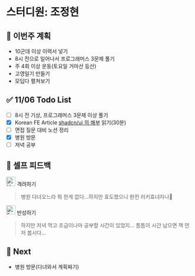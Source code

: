 # 스터디원: 조정현

## 🚀 이번주 계획

- 10군데 이상 이력서 넣기
- 8시 전으로 일어나서 프로그래머스 3문제 풀기
- 주 4회 이상 운동(토요일 거마산 등산)
- 고영일기 만들기
- 모딥다 펼쳐보기

## ✅ 11/06 Todo List

- [ ] 8시 전 기상, 프로그래머스 3문제 이상 풀기
- [x] Korean FE Article [shadcn/ui 의 해부](https://siosio3103.medium.com/shadcn-ui-%EC%9D%98-%ED%95%B4%EB%B6%80-ebd469c34614) 읽기(30분)
- [ ] 면접 질문 대비 노션 정리
- [x] 병원 방문
- [ ] 저녁 공부

## 🎉 셀프 피드백

<img src="https://raw.githubusercontent.com/Tarikul-Islam-Anik/Animated-Fluent-Emojis/master/Emojis/Smilies/Hugging%20Face.png" alt="Hugging Face" width="25" height="25"> 격려하기</img>

> 병원 다녀오느라 뭐 한게 없다...하지만 효도했으니 완전 러키효녀자나🥹

<img src="https://raw.githubusercontent.com/Tarikul-Islam-Anik/Animated-Fluent-Emojis/master/Emojis/Smilies/Face%20with%20Monocle.png" alt="Face with Monocle" width="25" height="25"> 반성하기</img>

> 하지만 저녁 먹고 조금이나마 공부할 시간이 있었지...
> 틈틈이 시간 남으면 책 먼저 봅시다...

## 🌱 Next

- 병원 방문(다녀와서 계획짜기)
